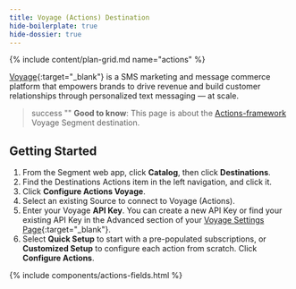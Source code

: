 ```yaml
---
title: Voyage (Actions) Destination
hide-boilerplate: true
hide-dossier: true
---
```

{% include content/plan-grid.md name="actions" %}

[Voyage](https://www.voyagesms.com){:target="_blank"} is a SMS marketing and message commerce platform that empowers brands to drive revenue and build customer relationships through personalized text messaging — at scale.

> success ""
> **Good to know**: This page is about the [Actions-framework](/docs/connections/destinations/actions/) Voyage Segment destination.


## Getting Started

1. From the Segment web app, click **Catalog**, then click **Destinations**.
2. Find the Destinations Actions item in the left navigation, and click it.
3. Click **Configure Actions Voyage**.
4. Select an existing Source to connect to Voyage (Actions).
5. Enter your Voyage **API Key**. You can create a new API Key or find your existing API Key in the Advanced section of your [Voyage Settings Page](https://app.voyagetext.com/dashboard/settings/advanced){:target="_blank"}.
6. Select **Quick Setup** to start with a pre-populated subscriptions, or **Customized Setup** to configure each action from scratch. Click **Configure Actions**.

{% include components/actions-fields.html %}
